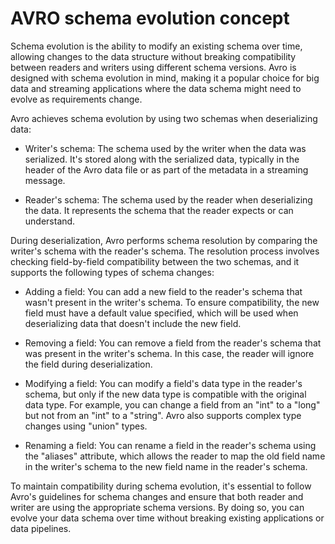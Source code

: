 # AVRO schema evolution concept

Schema evolution is the ability to modify an existing schema over time, allowing changes to the data structure without breaking compatibility between readers and writers using different schema versions. Avro is designed with schema evolution in mind, making it a popular choice for big data and streaming applications where the data schema might need to evolve as requirements change.

Avro achieves schema evolution by using two schemas when deserializing data:

* Writer's schema: The schema used by the writer when the data was serialized. It's stored along with the serialized data, typically in the header of the Avro data file or as part of the metadata in a streaming message.

* Reader's schema: The schema used by the reader when deserializing the data. It represents the schema that the reader expects or can understand.

During deserialization, Avro performs schema resolution by comparing the writer's schema with the reader's schema. The resolution process involves checking field-by-field compatibility between the two schemas, and it supports the following types of schema changes:

* Adding a field: You can add a new field to the reader's schema that wasn't present in the writer's schema. To ensure compatibility, the new field must have a default value specified, which will be used when deserializing data that doesn't include the new field.

* Removing a field: You can remove a field from the reader's schema that was present in the writer's schema. In this case, the reader will ignore the field during deserialization.

* Modifying a field: You can modify a field's data type in the reader's schema, but only if the new data type is compatible with the original data type. For example, you can change a field from an "int" to a "long" but not from an "int" to a "string". Avro also supports complex type changes using "union" types.

* Renaming a field: You can rename a field in the reader's schema using the "aliases" attribute, which allows the reader to map the old field name in the writer's schema to the new field name in the reader's schema.

To maintain compatibility during schema evolution, it's essential to follow Avro's guidelines for schema changes and ensure that both reader and writer are using the appropriate schema versions. By doing so, you can evolve your data schema over time without breaking existing applications or data pipelines.